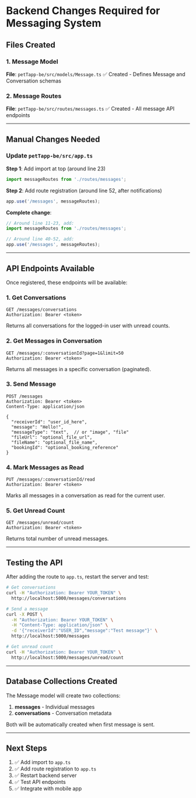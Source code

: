 # Backend Changes Required for Messaging System

## Files Created

### 1. Message Model
**File**: `petTapp-be/src/models/Message.ts`
✅ Created - Defines Message and Conversation schemas

### 2. Message Routes
**File**: `petTapp-be/src/routes/messages.ts`
✅ Created - All message API endpoints

---

## Manual Changes Needed

### Update `petTapp-be/src/app.ts`

**Step 1**: Add import at top (around line 23)
```typescript
import messageRoutes from './routes/messages';
```

**Step 2**: Add route registration (around line 52, after notifications)
```typescript
app.use('/messages', messageRoutes);
```

**Complete change**:
```typescript
// Around line 11-23, add:
import messageRoutes from './routes/messages';

// Around line 40-52, add:
app.use('/messages', messageRoutes);
```

---

## API Endpoints Available

Once registered, these endpoints will be available:

### 1. Get Conversations
```
GET /messages/conversations
Authorization: Bearer <token>
```

Returns all conversations for the logged-in user with unread counts.

### 2. Get Messages in Conversation
```
GET /messages/:conversationId?page=1&limit=50
Authorization: Bearer <token>
```

Returns all messages in a specific conversation (paginated).

### 3. Send Message
```
POST /messages
Authorization: Bearer <token>
Content-Type: application/json

{
  "receiverId": "user_id_here",
  "message": "Hello!",
  "messageType": "text",  // or "image", "file"
  "fileUrl": "optional_file_url",
  "fileName": "optional_file_name",
  "bookingId": "optional_booking_reference"
}
```

### 4. Mark Messages as Read
```
PUT /messages/:conversationId/read
Authorization: Bearer <token>
```

Marks all messages in a conversation as read for the current user.

### 5. Get Unread Count
```
GET /messages/unread/count
Authorization: Bearer <token>
```

Returns total number of unread messages.

---

## Testing the API

After adding the route to `app.ts`, restart the server and test:

```bash
# Get conversations
curl -H "Authorization: Bearer YOUR_TOKEN" \
  http://localhost:5000/messages/conversations

# Send a message
curl -X POST \
  -H "Authorization: Bearer YOUR_TOKEN" \
  -H "Content-Type: application/json" \
  -d '{"receiverId":"USER_ID","message":"Test message"}' \
  http://localhost:5000/messages

# Get unread count
curl -H "Authorization: Bearer YOUR_TOKEN" \
  http://localhost:5000/messages/unread/count
```

---

## Database Collections Created

The Message model will create two collections:

1. **messages** - Individual messages
2. **conversations** - Conversation metadata

Both will be automatically created when first message is sent.

---

## Next Steps

1. ✅ Add import to `app.ts`
2. ✅ Add route registration to `app.ts`
3. ✅ Restart backend server
4. ✅ Test API endpoints
5. ✅ Integrate with mobile app
